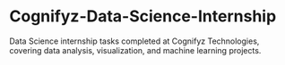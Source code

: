 # Cognifyz-Data-Science-Internship
Data Science internship tasks completed at Cognifyz Technologies, covering data analysis, visualization, and machine learning projects.
